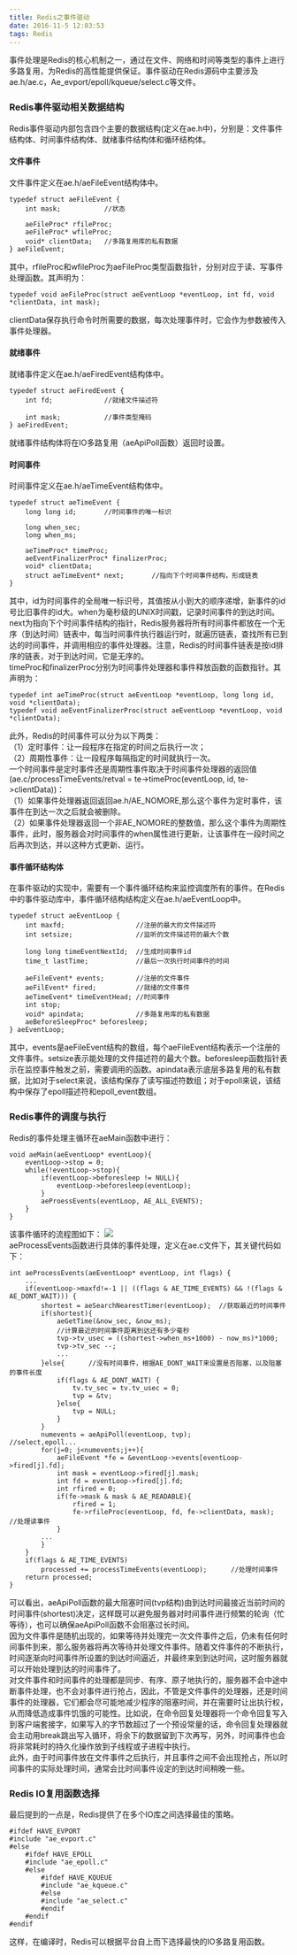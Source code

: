 ```yaml
---
title: Redis之事件驱动
date: 2016-11-5 12:03:53
tags: Redis
---
```

事件处理是Redis的核心机制之一，通过在文件、网络和时间等类型的事件上进行多路复用，为Redis的高性能提供保证。事件驱动在Redis源码中主要涉及ae.h/ae.c，Ae_evport/epoll/kqueue/select.c等文件。
<!--more-->
### Redis事件驱动相关数据结构
Redis事件驱动内部包含四个主要的数据结构(定义在ae.h中)，分别是：文件事件结构体、时间事件结构体、就绪事件结构体和循环结构体。
#### 文件事件

文件事件定义在ae.h/aeFileEvent结构体中。
	
	typedef struct aeFileEvent {
		int mask;			//状态

		aeFileProc* rfileProc;		
		aeFileProc* wfileProc;
		void* clientData;	//多路复用库的私有数据
	} aeFileEvent;
其中，rfileProc和wfileProc为aeFileProc类型函数指针，分别对应于读、写事件处理函数。其声明为：    
	
	typedef void aeFileProc(struct aeEventLoop *eventLoop, int fd, void *clientData, int mask);
clientData保存执行命令时所需要的数据，每次处理事件时，它会作为参数被传入事件处理器。
#### 就绪事件
就绪事件定义在ae.h/aeFiredEvent结构体中。

	typedef struct aeFiredEvent {
		int fd;				//就绪文件描述符
	
		int mask;			//事件类型掩码
	} aeFiredEvent;
就绪事件结构体将在IO多路复用（aeApiPoll函数）返回时设置。
#### 时间事件
时间事件定义在ae.h/aeTimeEvent结构体中。

	typedef struct aeTimeEvent {
		long long id;		//时间事件的唯一标识
		
		long when_sec;
		long when_ms;
		
		aeTimeProc* timeProc;
		aeEventFinalizerProc* finalizerProc;	 
		void* clientData;
		struct aeTimeEvent* next;		//指向下个时间事件结构，形成链表
	}
其中，id为时间事件的全局唯一标识号，其值按从小到大的顺序递增，新事件的id号比旧事件的id大。when为毫秒级的UNIX时间戳，记录时间事件的到达时间。next为指向下个时间事件结构的指针，Redis服务器将所有时间事件都放在一个无序（到达时间）链表中，每当时间事件执行器运行时，就遍历链表，查找所有已到达的时间事件，并调用相应的事件处理器。注意，Redis的时间事件链表是按id排序的链表，对于到达时间，它是无序的。      
timeProc和finalizerProc分别为时间事件处理器和事件释放函数的函数指针。其声明为：
	
	typedef int aeTimeProc(struct aeEventLoop *eventLoop, long long id, void *clientData);
	typedef void aeEventFinalizerProc(struct aeEventLoop *eventLoop, void *clientData);
此外，Redis的时间事件可以分为以下两类：   
（1）定时事件：让一段程序在指定的时间之后执行一次；      
（2）周期性事件：让一段程序每隔指定的时间就执行一次。      
一个时间事件是定时事件还是周期性事件取决于时间事件处理器的返回值(ae.c/processTimeEvents/retval = te->timeProc(eventLoop, id, te->clientData))：    
（1）如果事件处理器返回返回ae.h/AE\_NOMORE,那么这个事件为定时事件，该事件在到达一次之后就会被删除。     
（2）如果事件处理器返回一个非AE\_NOMORE的整数值，那么这个事件为周期性事件，此时，服务器会对时间事件的when属性进行更新，让该事件在一段时间之后再次到达，并以这种方式更新、运行。   

#### 事件循环结构体
在事件驱动的实现中，需要有一个事件循环结构来监控调度所有的事件。在Redis中的事件驱动库中，事件循环结构结构定义在ae.h/aeEventLoop中。

	typedef struct aeEventLoop {
		int maxfd;					//注册的最大的文件描述符
		int setsize;				//监听的文件描述符的最大个数
		
		long long timeEventNextId;	//生成时间事件id
		time_t lastTime;			//最后一次执行时间事件的时间
		
		aeFileEvent* events;		//注册的文件事件
		aeFilEvent* fired;			//就绪的文件事件
		aeTimeEvent* timeEventHead;	//时间事件
		int stop;
		void* apindata;				//多路复用库的私有数据
		aeBeforeSleepProc* beforesleep;
	} aeEventLoop;
其中，events是aeFileEvent结构的数组，每个aeFileEvent结构表示一个注册的文件事件。setsize表示能处理的文件描述符的最大个数。beforesleep函数指针表示在监控事件触发之前，需要调用的函数。apindata表示底层多路复用的私有数据，比如对于select来说，该结构保存了读写描述符数组；对于epoll来说，该结构中保存了epoll描述符和epoll\_event数组。       

### Redis事件的调度与执行
Redis的事件处理主循环在aeMain函数中进行：
	
	void aeMain(aeEventLoop* eventLoop){
		eventLoop->stop = 0;
		while(!eventLoop->stop){
			if(eventLoop->beforesleep != NULL){
				eventLoop->beforesleep(eventLoop);
			}
			aeProessEvents(eventLoop, AE_ALL_EVENTS);
		}
	}
该事件循环的流程图如下：
![](http://i.imgur.com/5bUY0j1.png)  
aeProcessEvents函数进行具体的事件处理，定义在ae.c文件下，其关键代码如下：

	int aeProcessEvents(aeEventLoop* eventLoop, int flags) {
		...
		if(eventLoop->maxfd!=-1 || ((flags & AE_TIME_EVENTS) && !(flags & AE_DONT_WAIT))) {
			shortest = aeSearchNearestTimer(eventLoop);  //获取最近的时间事件
			if(shortest){
				aeGetTime(&now_sec, &now_ms);
				//计算最近的时间事件距离到达还有多少毫秒
				tvp->tv_usec = ((shortest->when_ms+1000) - now_ms)*1000;
            	tvp->tv_sec --;
				...
			}else{		//没有时间事件，根据AE_DONT_WAIT来设置是否阻塞，以及阻塞的事件长度
				if(flags & AE_DONT_WAIT) {		
					tv.tv_sec = tv.tv_usec = 0;
					tvp = &tv;
				}else{
					tvp = NULL;
				}
			}
			numevents = aeApiPoll(eventLoop, tvp);			//select,epoll...
			for(j=0; j<numevents;j++){
				aeFileEvent *fe = &eventLoop->events[eventLoop->fired[j].fd];
				int mask = eventLoop->fired[j].mask;
				int fd = eventLoop->fired[j].fd;
				int rfired = 0;
				if(fe->mask & mask & AE_READABLE){
					rfired = 1;
					fe->rfileProc(eventLoop, fd, fe->clientData, mask);		//处理读事件
				}
			...
			}
		}
		if(flags & AE_TIME_EVENTS)
			processed += processTimeEvents(eventLoop);		//处理时间事件
		return processed;
	}

可以看出，aeApiPoll函数的最大阻塞时间(tvp结构)由到达时间最接近当前时间的时间事件(shortest)决定，这样既可以避免服务器对时间事件进行频繁的轮询（忙等待），也可以确保aeApiPoll函数不会阻塞过长时间。      
因为文件事件是随机出现的，如果等待并处理完一次文件事件之后，仍未有任何时间事件到来，那么服务器将再次等待并处理文件事件。随着文件事件的不断执行，时间逐渐向时间事件所设置的到达时间逼近，并最终来到到达时间，这时服务器就可以开始处理到达的时间事件了。     
对文件事件和时间事件的处理都是同步、有序、原子地执行的，服务器不会中途中断事件处理，也不会对事件进行抢占，因此，不管是文件事件的处理器，还是时间事件的处理器，它们都会尽可能地减少程序的阻塞时间，并在需要时让出执行权，从而降低造成事件饥饿的可能性。比如说，在命令回复处理器将一个命令回复写入到客户端套接字，如果写入的字节数超过了一个预设常量的话，命令回复处理器就会主动用break跳出写入循环，将余下的数据留到下次再写，另外，时间事件也会将非常耗时的持久化操作放到子线程或子进程中执行。     
此外，由于时间事件放在文件事件之后执行，并且事件之间不会出现抢占，所以时间事件的实际处理时间，通常会比时间事件设定的到达时间稍晚一些。   
### Redis IO复用函数选择
最后提到的一点是，Redis提供了在多个IO库之间选择最佳的策略。

	#ifdef HAVE_EVPORT
	#include "ae_evport.c"
	#else
    	#ifdef HAVE_EPOLL
    	#include "ae_epoll.c"
    	#else
        	#ifdef HAVE_KQUEUE
        	#include "ae_kqueue.c"
        	#else
        	#include "ae_select.c"
        	#endif
    	#endif
	#endif
这样，在编译时，Redis可以根据平台自上而下选择最快的IO多路复用函数。
